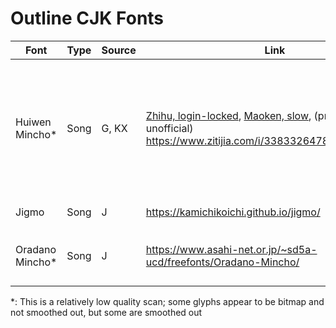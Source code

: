 # Outline CJK Fonts

| Font | Type | Source | Link | Derivative? |
| --- | -- | --- | --- | --- |
| Huiwen Mincho\* | Song | G, KX | [Zhihu, login-locked](https://zhuanlan.zhihu.com/p/344103391), [Maoken, slow](https://www.maoken.com/freefonts/9288.html), (probably unofficial) <https://www.zitijia.com/i/338332647849741369.html> | Official Han reform documents throughout the 50s and the 60s "五六十年代官方各种汉字改革文件" |
| Jigmo | Song | J | <https://kamichikoichi.github.io/jigmo/> | GlyphWiki glyphs |
| Oradano Mincho\* | Song | J | <https://www.asahi-net.or.jp/~sd5a-ucd/freefonts/Oradano-Mincho/> | Mostly "築地三号活字" found in dictionaries |

\*: This is a relatively low quality scan; some glyphs appear to be bitmap and not smoothed out, but some are smoothed out
